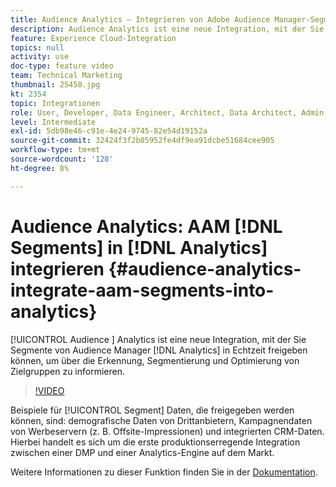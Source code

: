 ```yaml
---
title: Audience Analytics – Integrieren von Adobe Audience Manager-Segmenten in Analytics
description: Audience Analytics ist eine neue Integration, mit der Sie Segmente aus Audience Manager (AAM) in Echtzeit für Analytics (AA) freigeben können, um über die Zielgruppenerkennung, Segmentierung und Optimierung zu informieren.
feature: Experience Cloud-Integration
topics: null
activity: use
doc-type: feature video
team: Technical Marketing
thumbnail: 25450.jpg
kt: 2354
topic: Integrationen
role: User, Developer, Data Engineer, Architect, Data Architect, Admin, Leader
level: Intermediate
exl-id: 5db98e46-c91e-4e24-9745-82e54d19152a
source-git-commit: 32424f3f2b05952fe4df9ea91dcbe51684cee905
workflow-type: tm+mt
source-wordcount: '128'
ht-degree: 8%

---
```


# Audience Analytics: AAM [!DNL Segments] in [!DNL Analytics] integrieren {#audience-analytics-integrate-aam-segments-into-analytics}

[!UICONTROL Audience ] Analytics ist eine neue Integration, mit der Sie Segmente von Audience Manager  [!DNL Analytics] in Echtzeit freigeben können, um über die Erkennung, Segmentierung und Optimierung von Zielgruppen zu informieren.

>[!VIDEO](https://video.tv.adobe.com/v/25450/?quality=12)

Beispiele für [!UICONTROL Segment] Daten, die freigegeben werden können, sind: demografische Daten von Drittanbietern, Kampagnendaten von Werbeservern (z. B. Offsite-Impressionen) und integrierten CRM-Daten. Hierbei handelt es sich um die erste produktionserregende Integration zwischen einer DMP und einer Analytics-Engine auf dem Markt.

Weitere Informationen zu dieser Funktion finden Sie in der [Dokumentation](https://marketing.adobe.com/resources/help/en_US/analytics/audiences/).
